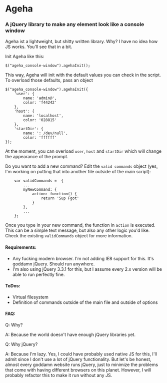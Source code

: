 Ageha
==========

### A jQuery library to make any element look like a console window

Ageha ist a lightweight, but shitty written library. Why? I have no idea how JS works. You'll see that in a bit.


Init Ageha like this:
```
$("ageha_console-window").agehaInit();
```

This way, Ageha will init with the default values you can check in the script. To overload those defaults, pass an object

```
$("ageha_console-window").agehaInit({
    'user': {
        name: 'admin@',
        color: 'f44242'
    },
    'host': {
        name: 'localhost',
        color: '028815'
    },
    'startDir': {
        name: ': /dev/null',
        color: 'ffffff'
});
```

At the moment, you can overload `user`, `host` and `startDir` which will change the appearance of the prompt.

Do you want to add a new command? Edit the `valid commands` object (yes, I'm working on putting that into another file outside of the main script):

```
    var validCommands =  {
        ...
        myNewCommand: {
            action: function() {
                return 'Sup Fgot'
            }
        },
        ...
    };
```

Once you type in your new command, the function in `action` is executed. This can be a simple text message, but also any other logic you'd like. Check the existing `validCommands` object for more information.

#### Requirements:
 - Any fucking modern browser. I'm not adding IE8 support for this. It's goddamn jQuery. Should run anywhere.
 - I'm also using jQuery 3.3.1 for this, but I assume every 2.x version will be able to run perfectly fine.

#### ToDos:
 - Virtual filesystem
 - Definition of commands outside of the main file and outside of options

#### FAQ:
Q: Why?

A: Because the world doesn't have enough jQuery libraries yet.

Q: Why jQuery?

A: Because I'm lazy. Yes, I could have probably used native JS for this, I'll admit since I don't use a lot of jQuery functionality. But let's be honest, almost every goddamn website runs jQuery, just to minimize the problems that come with having different browsers on this planet. However, I will probably refactor this to make it run without any JS.